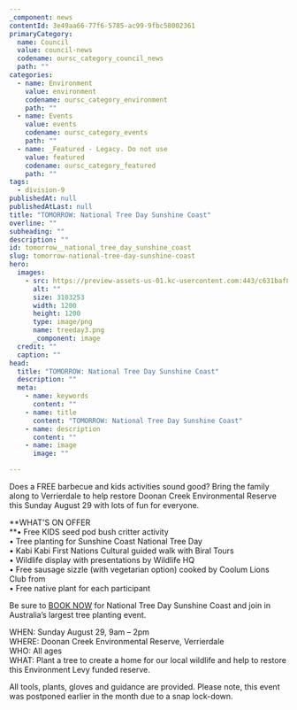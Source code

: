 ```yaml
---
_component: news
contentId: 3e49aa66-77f6-5785-ac99-9fbc58002361
primaryCategory:
  name: Council
  value: council-news
  codename: oursc_category_council_news
  path: ""
categories:
  - name: Environment
    value: environment
    codename: oursc_category_environment
    path: ""
  - name: Events
    value: events
    codename: oursc_category_events
    path: ""
  - name: _Featured - Legacy. Do not use
    value: featured
    codename: oursc_category_featured
    path: ""
tags:
  - division-9
publishedAt: null
publishedAtLast: null
title: "TOMORROW: National Tree Day Sunshine Coast"
overline: ""
subheading: ""
description: ""
id: tomorrow__national_tree_day_sunshine_coast
slug: tomorrow-national-tree-day-sunshine-coast
hero:
  images:
    - src: https://preview-assets-us-01.kc-usercontent.com:443/c631baf8-1b46-001f-580c-d0001b68b4a8/f2748b13-6e9b-478b-b44f-b6fd287157bb/treeday3.png
      alt: ""
      size: 3103253
      width: 1200
      height: 1200
      type: image/png
      name: treeday3.png
      _component: image
  credit: ""
  caption: ""
head:
  title: "TOMORROW: National Tree Day Sunshine Coast"
  description: ""
  meta:
    - name: keywords
      content: ""
    - name: title
      content: "TOMORROW: National Tree Day Sunshine Coast"
    - name: description
      content: ""
    - name: image
      image: ""

---
```

Does a FREE barbecue and kids activities sound good? Bring the family along to Verrierdale to help restore Doonan Creek Environmental Reserve this Sunday August 29 with lots of fun for everyone.

\*\*WHAT'S ON OFFER\
\*\*• Free KIDS seed pod bush critter activity\
• Tree planting for Sunshine Coast National Tree Day\
• Kabi Kabi First Nations Cultural guided walk with Biral Tours\
• Wildlife display with presentations by Wildlife HQ\
• Free sausage sizzle (with vegetarian option) cooked by Coolum Lions Club from\
• Free native plant for each participant

Be sure to [BOOK NOW](https://events.sunshinecoast.qld.gov.au/event/13898827-a/national-tree-day-sunshine-coast)
&#x20;for National Tree Day Sunshine Coast and join in Australia’s largest tree planting event.

WHEN: Sunday August 29, 9am – 2pm\
WHERE: Doonan Creek Environmental Reserve, Verrierdale\
WHO: All ages\
WHAT: Plant a tree to create a home for our local wildlife and help to restore this Environment Levy funded reserve.

All tools, plants, gloves and guidance are provided. Please note, this event was postponed earlier in the month due to a snap lock-down.
